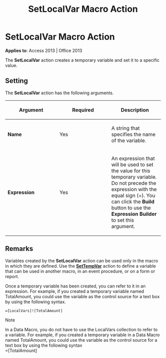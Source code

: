 ﻿---
title: SetLocalVar Macro Action
TOCTitle: SetLocalVar Macro Action
ms:assetid: 8a6af395-0f76-72e2-37f3-2cff22a38b3c
ms:mtpsurl: https://msdn.microsoft.com/library/Ff197097(v=office.15)
ms:contentKeyID: 48546190
ms.date: 09/18/2015
mtps_version: v=office.15
f1_keywords:
- vbaac10.chm176660
f1_categories:
- Office.Version=v15
---

# SetLocalVar Macro Action


**Applies to**: Access 2013 | Office 2013

The **SetLocalVar** action creates a temporary variable and set it to a specific value.

## Setting

The **SetLocalVar** action has the following arguments.

<table>
<colgroup>
<col style="width: 33%" />
<col style="width: 33%" />
<col style="width: 33%" />
</colgroup>
<thead>
<tr class="header">
<th><p>Argument</p></th>
<th><p>Required</p></th>
<th><p>Description</p></th>
</tr>
</thead>
<tbody>
<tr class="odd">
<td><p><strong>Name</strong></p></td>
<td><p>Yes</p></td>
<td><p>A string that specifies the name of the variable.</p></td>
</tr>
<tr class="even">
<td><p><strong>Expression</strong></p></td>
<td><p>Yes</p></td>
<td><p>An expression that will be used to set the value for this temporary variable. Do not precede the expression with the equal sign (=). You can click the <strong>Build</strong> button to use the <strong>Expression Builder</strong> to set this argument.</p></td>
</tr>
</tbody>
</table>


## Remarks

Variables created by the **SetLocalVar** action can be used only in the macro in which they are defined. Use the **[SetTempVar](settempvar-macro-action.md)** action to define a variable that can be used in another macro, in an event procedure, or on a form or report.

Once a temporary variable has been created, you can refer to it in an expression. For example, if you created a temporary variable named TotalAmount, you could use the variable as the control source for a text box by using the following syntax.

`=[LocalVars]![TotalAmount]`


> [!NOTE]
> <P>In a Data Macro, you do not have to use the LocalVars collection to refer to a variable. For example, if you created a temporary variable in a Data Macro named TotalAmount, you could use the variable as the control source for a text box by using the following syntax<BR>=[TotalAmount]</P>


